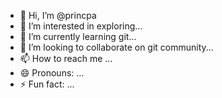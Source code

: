 - 👋 Hi, I’m @princpa
- 👀 I’m interested in exploring...
- 🌱 I’m currently learning git...
- 💞️ I’m looking to collaborate on git community...
- 📫 How to reach me ...
- 😄 Pronouns: ...
- ⚡ Fun fact: ...

<!---
princpa/princpa is a ✨ special ✨ repository because its `README.md` (this file) appears on your GitHub profile.
You can click the Preview link to take a look at your changes.
--->
